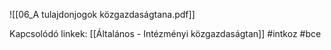 ![[06_A tulajdonjogok közgazdaságtana.pdf]]


Kapcsolódó linkek:
[[Általános - Intézményi közgazdaságtan]]
#intkoz 
#bce